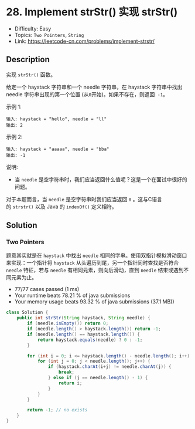 # 28. Implement strStr() 实现 strStr()

- Difficulty: Easy 
- Topics: `Two Pointers`, `String`
- Link: https://leetcode-cn.com/problems/implement-strstr/

## Description

实现 `strStr()` 函数。

给定一个 haystack 字符串和一个 needle 字符串，在 haystack 字符串中找出 needle 字符串出现的第一个位置 (从`0`开始)。如果不存在，则返回  `-1`。

示例 1:
```
输入: haystack = "hello", needle = "ll"
输出: 2
```
示例 2:
```
输入: haystack = "aaaaa", needle = "bba"
输出: -1
```

说明:
- 当 `needle` 是空字符串时，我们应当返回什么值呢？这是一个在面试中很好的问题。

对于本题而言，当 `needle` 是空字符串时我们应当返回 `0` 。这与C语言的 `strstr()` 以及 Java 的 `indexOf()` 定义相符。

## Solution

### Two Pointers

题意其实就是在 `haystack` 中找出 `needle` 相同的字串。使用双指针模拟滑动窗口来实现：一个指针将 `haystack` 从头遍历到尾，另一个指针同时查找是否符合 `needle` 特征，若与 `needle` 有相同元素，则向后滑动，直到 `needle` 结束或遇到不同元素为止。

- 77/77 cases passed (1 ms)
- Your runtime beats 78.21 % of java submissions
- Your memory usage beats 93.32 % of java submissions (37.1 MB))

```java
class Solution {
    public int strStr(String haystack, String needle) {
        if (needle.isEmpty()) return 0;
        if (needle.length() > haystack.length()) return -1;
        if (needle.length() == haystack.length()) {
            return haystack.equals(needle) ? 0 : -1;
        }

        for (int i = 0; i <= haystack.length() - needle.length(); i++) {
            for (int j = 0; j < needle.length(); j++) {
                if (haystack.charAt(i+j) != needle.charAt(j)) {
                    break;
                } else if (j == needle.length() - 1) {
                    return i;
                }
            }
        }

        return -1; // no exists
    }
}
```
